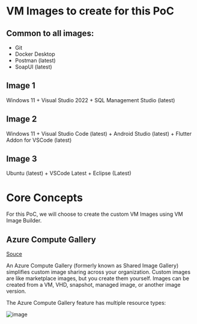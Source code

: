 # VM Images to create for this PoC

## Common to all images:

* Git
* Docker Desktop
* Postman (latest)
* SoapUI (latest)

## Image 1
Windows 11 + Visual Studio 2022 + SQL Management Studio (latest)

## Image 2
Windows 11 + Visual Studio Code (latest) + Android Studio (latest) + Flutter Addon for VSCode (latest)

## Image 3
Ubuntu (latest) + VSCode Latest + Eclipse (Latest)

# Core Concepts

For this PoC, we will choose to create the custom VM Images using VM Image Builder.

## Azure Compute Gallery

[Souce](https://learn.microsoft.com/en-us/azure/virtual-machines/image-version?tabs=portal%2Ccli2)

An Azure Compute Gallery (formerly known as Shared Image Gallery) simplifies custom image sharing across your organization. Custom images are like marketplace images, but you create them yourself. Images can be created from a VM, VHD, snapshot, managed image, or another image version.

The Azure Compute Gallery feature has multiple resource types:

![image](https://github.com/kcodeg123/DevBoxPoC/assets/3813135/e98cdb7a-6c92-48f2-8ff2-c6fec771d6b0)
